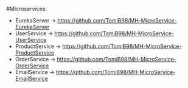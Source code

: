 #Microservices:
  - EurekaServer -> https://github.com/TomiB98/MH-MicroService-EurekaServer
  - UserService -> https://github.com/TomiB98/MH-MicroService-UserService
  - ProductService -> https://github.com/TomiB98/MH-MicroService-ProductService
  - OrderService -> https://github.com/TomiB98/MH-MicroService-OrderService
  - EmailService -> https://github.com/TomiB98/MH-MicroService-EmailService
